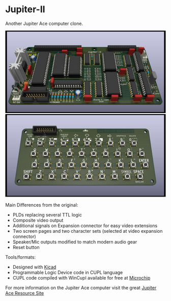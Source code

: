 # Jupiter-II
Another Jupiter Ace computer clone.

![Jupiter-II KiCAD 3D view](Jupiter-II.jpg)
![Jupiter-II keyboard KiCAD 3D view](Jupiter-II_keyboard/Jupiter-II_keyboard.jpg)

Main Differences from the original:
* PLDs replacing several TTL logic
* Composite video output
* Additional signals on Expansion connector for easy video extensions
* Two screen pages and two character sets (selected at video expansion connector)
* Speaker/Mic outputs modified to match modern audio gear
* Reset button

Tools/formats:
* Designed with [Kicad](https://www.kicad-pcb.org/)
* Programmable Logic Device code in CUPL language
* CUPL code compiled with WinCupl available for free at [Microchip](https://www.microchip.com/)

For more information on the Jupiter Ace computer visit the great [Jupiter Ace Resource Site](http://jupiter-ace.co.uk/)
